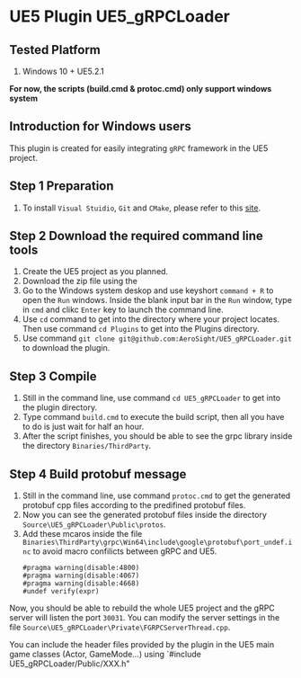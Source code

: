 UE5 Plugin UE5_gRPCLoader
===

Tested Platform
---
1. Windows 10 + UE5.2.1

**For now, the scripts (build.cmd & protoc.cmd) only support windows system**

Introduction for Windows users
---

This plugin is created for easily integrating `gRPC` framework in the UE5 project.

Step 1 Preparation
----

1. To install `Visual Stuidio`, `Git` and `CMake`, please refer to this [site](https://github.com/grpc/grpc/blob/master/BUILDING.md#windows). 



Step 2 Download the required command line tools 
---

1. Create the UE5 project as you planned. 
2. Download the zip file using the 
3. Go to the Windows system deskop and use keyshort `command + R` to open the `Run` windows. Inside the blank input bar in the `Run` window, type in `cmd` and clikc `Enter` key to launch the command line.
4. Use `cd` command to get into the directory where your project locates. Then use command `cd Plugins` to get into the Plugins directory.
5. Use command `git clone git@github.com:AeroSight/UE5_gRPCLoader.git` to download the plugin.

Step 3 Compile
---

1. Still in the command line, use command `cd UE5_gRPCLoader` to get into the plugin directory.
2. Type command `build.cmd` to execute the build script, then all you have to do is just wait for half an hour.
3. After the script finishes, you should be able to see the grpc library inside the directory `Binaries/ThirdParty`.

Step 4 Build protobuf message
---
1. Still in the command line, use command `protoc.cmd` to get the generated protobuf cpp files according to the predifined protobuf files.
2. Now you can see the generated protobuf files inside the directory `Source\UE5_gRPCLoader\Public\protos`.
3. Add these mcaros inside the file `Binaries\ThirdParty\grpc\Win64\include\google\protobuf\port_undef.inc` to avoid macro confilicts between gRPC and UE5.
    ```
    #pragma warning(disable:4800)
    #pragma warning(disable:4067)
    #pragma warning(disable:4668)
    #undef verify(expr)
    ```

Now, you should be able to rebuild the whole UE5 project and the gRPC server will listen the port `30031`. You can modify the server settings in the file `Source\UE5_gRPCLoader\Private\FGRPCServerThread.cpp`.

You can include the header files provided by the plugin in the UE5 main game classes (Actor, GameMode...) using `#include UE5_gRPCLoader/Public/XXX.h"
